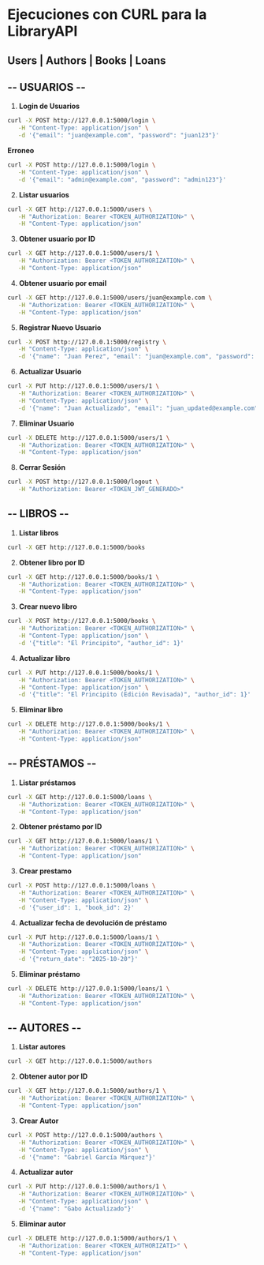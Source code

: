 # Ejecuciones con CURL para la LibraryAPI
## Users | Authors | Books | Loans

## -- USUARIOS --

1. **Login de Usuarios**
```bash
curl -X POST http://127.0.0.1:5000/login \
   -H "Content-Type: application/json" \
   -d '{"email": "juan@example.com", "password": "juan123"}'
```
**Erroneo**
```bash
curl -X POST http://127.0.0.1:5000/login \
   -H "Content-Type: application/json" \
   -d '{"email": "admin@example.com", "password": "admin123"}'
```

2. **Listar usuarios**
```bash
curl -X GET http://127.0.0.1:5000/users \
   -H "Authorization: Bearer <TOKEN_AUTHORIZATION>" \
   -H "Content-Type: application/json"
```

3. **Obtener usuario por ID**
```bash
curl -X GET http://127.0.0.1:5000/users/1 \
   -H "Authorization: Bearer <TOKEN_AUTHORIZATION>" \
   -H "Content-Type: application/json"
```

4. **Obtener usuario por email**
```bash
curl -X GET http://127.0.0.1:5000/users/juan@example.com \
   -H "Authorization: Bearer <TOKEN_AUTHORIZATION>" \
   -H "Content-Type: application/json"
```

5. **Registrar Nuevo Usuario**
```bash
curl -X POST http://127.0.0.1:5000/registry \
   -H "Content-Type: application/json" \
   -d '{"name": "Juan Perez", "email": "juan@example.com", "password": "juan123"}'
```

6. **Actualizar Usuario**
```bash
curl -X PUT http://127.0.0.1:5000/users/1 \
   -H "Authorization: Bearer <TOKEN_AUTHORIZATION>" \
   -H "Content-Type: application/json" \
   -d '{"name": "Juan Actualizado", "email": "juan_updated@example.com", "password": "nuevo123"}'
```
7. **Eliminar Usuario**
```bash
curl -X DELETE http://127.0.0.1:5000/users/1 \
   -H "Authorization: Bearer <TOKEN_AUTHORIZATION>" \
   -H "Content-Type: application/json"
```
8. **Cerrar Sesión**
```bash
curl -X POST http://127.0.0.1:5000/logout \
   -H "Authorization: Bearer <TOKEN_JWT_GENERADO>"
```


## -- LIBROS --

1. **Listar libros**
```bash
curl -X GET http://127.0.0.1:5000/books
```

2. **Obtener libro por ID**
```bash
curl -X GET http://127.0.0.1:5000/books/1 \
   -H "Authorization: Bearer <TOKEN_AUTHORIZATION>" \
   -H "Content-Type: application/json"
```

3. **Crear nuevo libro**
```bash
curl -X POST http://127.0.0.1:5000/books \
   -H "Authorization: Bearer <TOKEN_AUTHORIZATION>" \
   -H "Content-Type: application/json" \
   -d '{"title": "El Principito", "author_id": 1}'
```

4. **Actualizar libro**
```bash
curl -X PUT http://127.0.0.1:5000/books/1 \
   -H "Authorization: Bearer <TOKEN_AUTHORIZATION>" \
   -H "Content-Type: application/json" \
   -d '{"title": "El Principito (Edición Revisada)", "author_id": 1}'
```

5. **Eliminar libro**
```bash
curl -X DELETE http://127.0.0.1:5000/books/1 \
   -H "Authorization: Bearer <TOKEN_AUTHORIZATION>" \
   -H "Content-Type: application/json"
```

## -- PRÉSTAMOS --

1. **Listar préstamos**
```bash
curl -X GET http://127.0.0.1:5000/loans \
   -H "Authorization: Bearer <TOKEN_AUTHORIZATION>" \
   -H "Content-Type: application/json"
```

2. **Obtener préstamo por ID**
```bash
curl -X GET http://127.0.0.1:5000/loans/1 \
   -H "Authorization: Bearer <TOKEN_AUTHORIZATION>" \
   -H "Content-Type: application/json"
```

3. **Crear prestamo**
```bash
curl -X POST http://127.0.0.1:5000/loans \
   -H "Authorization: Bearer <TOKEN_AUTHORIZATION>" \
   -H "Content-Type: application/json" \
   -d '{"user_id": 1, "book_id": 2}'
```

4. **Actualizar fecha de devolución de préstamo**
```bash
curl -X PUT http://127.0.0.1:5000/loans/1 \
   -H "Authorization: Bearer <TOKEN_AUTHORIZATION>" \
   -H "Content-Type: application/json" \
   -d '{"return_date": "2025-10-20"}'
```

5. **Eliminar préstamo**
```bash
curl -X DELETE http://127.0.0.1:5000/loans/1 \
   -H "Authorization: Bearer <TOKEN_AUTHORIZATION>" \
   -H "Content-Type: application/json"
```

## -- AUTORES --

1. **Listar autores**
```bash
curl -X GET http://127.0.0.1:5000/authors
```

2. **Obtener autor por ID**
```bash
curl -X GET http://127.0.0.1:5000/authors/1 \
   -H "Authorization: Bearer <TOKEN_AUTHORIZATION>" \
   -H "Content-Type: application/json"
```

3. **Crear Autor**
```bash
curl -X POST http://127.0.0.1:5000/authors \
   -H "Authorization: Bearer <TOKEN_AUTHORIZATION>" \
   -H "Content-Type: application/json" \
   -d '{"name": "Gabriel García Márquez"}'
```

4. **Actualizar autor**
```bash
curl -X PUT http://127.0.0.1:5000/authors/1 \
   -H "Authorization: Bearer <TOKEN_AUTHORIZATION>" \
   -H "Content-Type: application/json" \
   -d '{"name": "Gabo Actualizado"}'
```

5. **Eliminar autor**
```bash
curl -X DELETE http://127.0.0.1:5000/authors/1 \
   -H "Authorization: Bearer <TOKEN_AUTHORIZATI>" \
   -H "Content-Type: application/json"
```
